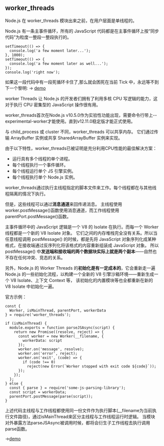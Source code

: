 ## worker_threads
Node.js 在 worker_threads 模块出来之前，在用户层面是单线程的。

Node.js 有一条主事件循环，所有的 JavaScript 代码都是在主事件循环上按“同步代码”为粒度一整段一整段执行的。
```
setTimeout(() => {
  console.log('a few moment later...');
}, 1000);
setTimeout(() => {
  console.log('a few moment later as well...');
});
console.log('right now');
```
如果这一段代码中有一段死循环卡住了,那么就会困死在当前 Tick 中，永远等不到下一个黎明:
-> [demo](./work_threads_demo/settimeout_dead_cycles.js)


worker Threads 让 Node.js 的开发者们拥有了利用多核 CPU 写逻辑的能力，这对于执行 CPU 密集型的 JavaScript 操作很有用。

worker_threads首次在Node.js v10.5.0作为实验性功能出现，需要命令行带上--experimental-worker才能使用。直到v12.11.0稳定版才能正式使用。

与 child_process 或 cluster 不同，worker_threads 可以共享内存。 它们通过传输 ArrayBuffer 实例或共享 SharedArrayBuffer 实例来实现。

由于以下特性，worker_threads已被证明是充分利用CPU性能的最佳解决方案：
- 运行具有多个线程的单个进程。
- 每个线程执行一个事件循环。
- 每个线程运行单个 JS 引擎实例。
- 每个线程执行单个 Node.js 实例。


worker_threads通过执行主线程指定的脚本文件来工作。每个线程都在与其他线程隔离的情况下执行。

但是，这些线程可以通过<strong>消息通道</strong>来回传递消息。
主线程使用worker.postMessage()函数使用消息通道，而工作线程使用parentPort.postMessage()函数。

主事件循环中的 JavaScript 逻辑是一个 V8 的 Isolate 在执行。而每一个 Worker 线程都是一个新的 V8 Isolate 对象。
它们之间的内存堆栈完全没有关系。所以当任意线程调用 postMessage() 的时候，都是先将 JavaScript 对象序列化成某种格式，在接收端通过反序列化将该格式的内容重新组装成 JavaScript 对象。
所以 postMessage() 中<strong>发送端和接收端的两个数据块实际上就是两个副本</strong>——自然也不存在任何冲突、竞态的关系。

另外，Node.js 的 Worker Threads 的<strong>初始化是有一定成本的</strong>，它会重新走一遍 Node.js 的一些初始化流程，以构建一个全新的 V8 引擎沙箱环境——重新生成一个 V8 Isolate、上下文 Context 等，
该初始化的内置模块等也全都重新在新的 V8 Isolate 中初始化一遍。

官方示例：
```
const {
  Worker, isMainThread, parentPort, workerData
} = require('worker_threads');

if (isMainThread) {
  module.exports = function parseJSAsync(script) {
    return new Promise((resolve, reject) => {
      const worker = new Worker(__filename, {
        workerData: script
      });
      worker.on('message', resolve);
      worker.on('error', reject);
      worker.on('exit', (code) => {
        if (code !== 0)
          reject(new Error(`Worker stopped with exit code ${code}`));
      });
    });
  };
} else {
  const { parse } = require('some-js-parsing-library');
  const script = workerData;
  parentPort.postMessage(parse(script));
}
```
上述代码主线程与工作线程都使用同一份文件作为执行脚本(__filename为当前执行文件路径)，通过isMainThread来区分主线程与工作线程运行时逻辑。
当模块对外暴露方法parseJSAsync被调用时候，都将会衍生子工作线程去执行调用parse函数。

->[demo](./work_threads_demo/main.js)
